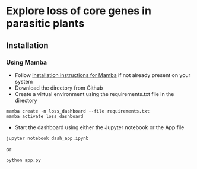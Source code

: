 # Explore loss of core genes in parasitic plants

## Installation

### Using Mamba

* Follow [installation instructions for Mamba](https://github.com/conda-forge/miniforge?tab=readme-ov-file#install) if not already present on your system
* Download the directory from Github
* Create a virtual environment using the requirements.txt file in the directory

```
mamba create -n loss_dashboard --file requirements.txt
mamba activate loss_dashboard
```

* Start the dashboard using either the Jupyter notebook or the App file

```
jupyter notebook dash_app.ipynb
```
or
```
python app.py
```
